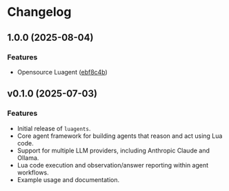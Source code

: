 # Changelog

## 1.0.0 (2025-08-04)


### Features

* Opensource Luagent ([ebf8c4b](https://github.com/doomspork/luagents/commit/ebf8c4b578278706d2c409af3343c1f0cc8d974a))

## v0.1.0 (2025-07-03)

### Features

- Initial release of `luagents`.
- Core agent framework for building agents that reason and act using Lua code.
- Support for multiple LLM providers, including Anthropic Claude and Ollama.
- Lua code execution and observation/answer reporting within agent workflows.
- Example usage and documentation.

